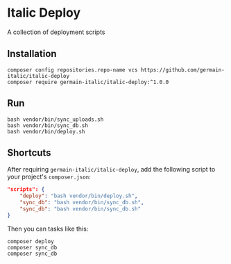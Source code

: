 # Italic Deploy

A collection of deployment scripts

## Installation

```
composer config repositories.repo-name vcs https://github.com/germain-italic/italic-deploy
composer require germain-italic/italic-deploy:^1.0.0
```



## Run
```
bash vendor/bin/sync_uploads.sh
bash vendor/bin/sync_db.sh
bash vendor/bin/deploy.sh
```



## Shortcuts

After requiring `germain-italic/italic-deploy`, add the following script to your project's `composer.json`:

```json
"scripts": {
    "deploy": "bash vendor/bin/deploy.sh",
    "sync_db": "bash vendor/bin/sync_db.sh",
    "sync_db": "bash vendor/bin/sync_db.sh"
}
```

Then you can tasks like this:

```
composer deploy
composer sync_db
composer sync_db
```